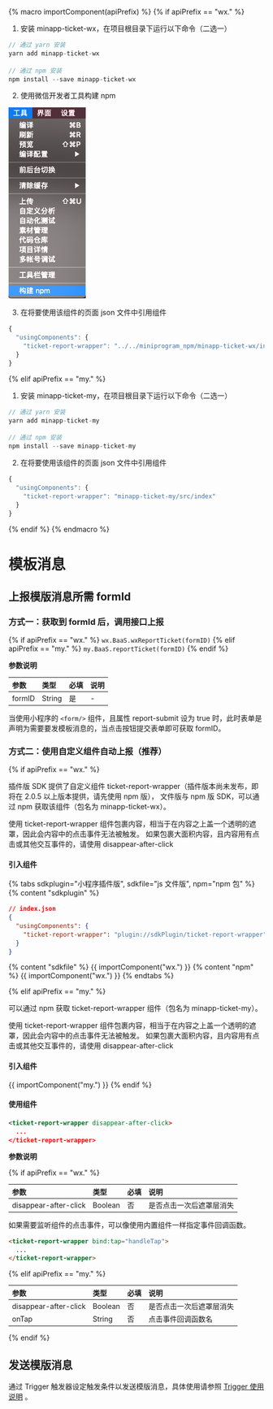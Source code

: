 {% macro importComponent(apiPrefix) %}
{% if apiPrefix == "wx." %}
1. 安装 minapp-ticket-wx，在项目根目录下运行以下命令（二选一）

  ```js
  // 通过 yarn 安装
  yarn add minapp-ticket-wx

  // 通过 npm 安装
  npm install --save minapp-ticket-wx
  ```
2. 使用微信开发者工具构建 npm

  ![构建 npm](/images/template-message/build-npm.png)

3. 在将要使用该组件的页面 json 文件中引用组件

  ```js
  {
    "usingComponents": {
      "ticket-report-wrapper": "../../miniprogram_npm/minapp-ticket-wx/index"
    }
  }
  ```
{% elif apiPrefix == "my." %}
1. 安装 minapp-ticket-my，在项目根目录下运行以下命令（二选一）

  ```js
  // 通过 yarn 安装
  yarn add minapp-ticket-my

  // 通过 npm 安装
  npm install --save minapp-ticket-my
  ```

2. 在将要使用该组件的页面 json 文件中引用组件

  ```js
  {
    "usingComponents": {
      "ticket-report-wrapper": "minapp-ticket-my/src/index"
    }
  }
  ```
{% endif %}
{% endmacro %}

# 模板消息

## 上报模版消息所需 formId

### 方式一：获取到 formId 后，调用接口上报
{% if apiPrefix == "wx." %}
`wx.BaaS.wxReportTicket(formID)`
{% elif apiPrefix == "my." %}
`my.BaaS.reportTicket(formID)`
{% endif %}

**参数说明**

| 参数   | 类型   | 必填 | 说明 |
| :----- | :----- | :--- | :-- |
| formID | String | 是   | - |

当使用小程序的 `<form/>` 组件，且属性 report-submit 设为 true 时，此时表单是声明为需要要发模板消息的，当点击按钮提交表单即可获取 formID。

### 方式二：使用自定义组件自动上报（推荐）
{% if apiPrefix == "wx." %}

插件版 SDK 提供了自定义组件 ticket-report-wrapper（插件版本尚未发布，即将在 2.0.5 以上版本提供，请先使用 npm 版），
文件版与 npm 版 SDK，可以通过 npm 获取该组件（包名为 minapp-ticket-wx）。

使用 ticket-report-wrapper 组件包裹内容，相当于在内容之上盖一个透明的遮罩，因此会内容中的点击事件无法被触发。
如果包裹大面积内容，且内容用有点击或其他交互事件的，请使用 disappear-after-click

#### 引入组件
{% tabs sdkplugin="小程序插件版", sdkfile="js 文件版", npm="npm 包" %}
{% content "sdkplugin" %}

```json
// index.json
{
  "usingComponents": {
    "ticket-report-wrapper": "plugin://sdkPlugin/ticket-report-wrapper"
  }
}
```
{% content "sdkfile" %}
{{ importComponent("wx.") }}
{% content "npm" %}
{{ importComponent("wx.") }}
{% endtabs %}

{% elif apiPrefix == "my." %}

可以通过 npm 获取 ticket-report-wrapper 组件（包名为 minapp-ticket-my）。

使用 ticket-report-wrapper 组件包裹内容，相当于在内容之上盖一个透明的遮罩，因此会内容中的点击事件无法被触发。
如果包裹大面积内容，且内容用有点击或其他交互事件的，请使用 disappear-after-click

#### 引入组件
{{ importComponent("my.") }}
{% endif %}

#### 使用组件
```xml
<ticket-report-wrapper disappear-after-click>
  ...
</ticket-report-wrapper>
```

**参数说明**

{% if apiPrefix == "wx." %}

| 参数   | 类型   | 必填 | 说明 |
| :----- | :----- | :--- | :--- |
| disappear-after-click | Boolean | 否   | 是否点击一次后遮罩层消失 |

如果需要监听组件的点击事件，可以像使用内置组件一样指定事件回调函数。

```html
<ticket-report-wrapper bind:tap="handleTap">
  ...
</ticket-report-wrapper>
```

{% elif apiPrefix == "my." %}

| 参数   | 类型   | 必填 | 说明 |
| :----- | :----- | :--- | :--- |
| disappear-after-click | Boolean | 否   | 是否点击一次后遮罩层消失 |
| onTap | String | 否   | 点击事件回调函数名 |

{% endif %}

## 发送模版消息

通过 Trigger 触发器设定触发条件以发送模版消息，具体使用请参照 [Trigger 使用说明](http://support.minapp.com/hc/kb/article/1080135) 。
